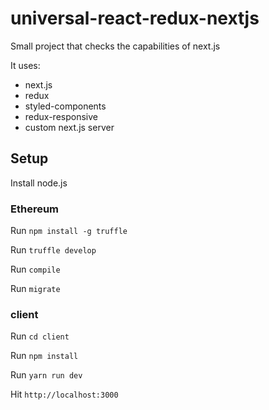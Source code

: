 # universal-react-redux-nextjs

Small project that checks the capabilities of next.js

It uses:
- next.js
- redux
- styled-components
- redux-responsive
- custom next.js server

## Setup

Install node.js


### Ethereum

Run `npm install -g truffle`

Run `truffle develop`

Run `compile`

Run `migrate`

### client

Run `cd client`

Run `npm install`

Run `yarn run dev`

Hit `http://localhost:3000`